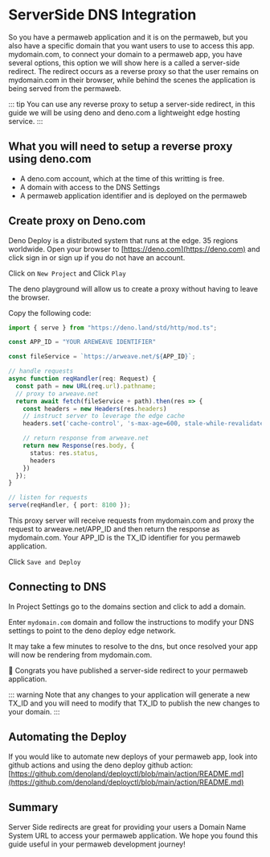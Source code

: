 # ServerSide DNS Integration

So you have a permaweb application and it is on the permaweb, but you also have a specific domain that you want users to use to access this app. mydomain.com, to connect your domain to a permaweb app, you have several options, this option we will show here is a called a server-side redirect. The redirect occurs as a reverse proxy so that the user remains on mydomain.com in their browser, while behind the scenes the application is being served from the permaweb.

::: tip
You can use any reverse proxy to setup a server-side redirect, in this guide we will be using deno and deno.com a lightweight edge hosting service.
:::

## What you will need to setup a reverse proxy using deno.com

* A deno.com account, which at the time of this writting is free.
* A domain with access to the DNS Settings
* A permaweb application identifier and is deployed on the permaweb

## Create proxy on Deno.com

Deno Deploy is a distributed system that runs at the edge. 35 regions worldwide. Open your browser to [https://deno.com](https://deno.com) and click sign in or sign up if you do not have an account. 

Click on `New Project` and Click `Play`

The deno playground will allow us to create a proxy without having to leave the browser.

Copy the following code:

```ts
import { serve } from "https://deno.land/std/http/mod.ts";

const APP_ID = "YOUR AREWEAVE IDENTIFIER"

const fileService = `https://arweave.net/${APP_ID}`;

// handle requests
async function reqHandler(req: Request) {
  const path = new URL(req.url).pathname;
  // proxy to arweave.net
  return await fetch(fileService + path).then(res => {
    const headers = new Headers(res.headers)
    // instruct server to leverage the edge cache
    headers.set('cache-control', 's-max-age=600, stale-while-revalidate=6000')

    // return response from arweave.net
    return new Response(res.body, {
      status: res.status,
      headers
    })
  });
}

// listen for requests
serve(reqHandler, { port: 8100 });
```

This proxy server will receive requests from mydomain.com and proxy the request to arweave.net/APP_ID and then return the response as mydomain.com. Your APP_ID is the TX_ID identifier for you permaweb application.

Click `Save and Deploy`

## Connecting to DNS

In Project Settings go to the domains section and click to add a domain.

Enter `mydomain.com` domain and follow the instructions to modify your DNS settings to point to the deno deploy edge network.

It may take a few minutes to resolve to the dns, but once resolved your app will now be rendering from mydomain.com.

:tada: Congrats you have published a server-side redirect to your permaweb application.

::: warning
Note that any changes to your application will generate a new TX_ID and you will need to modify that TX_ID to publish the new changes to your domain.
:::

## Automating the Deploy

If you would like to automate new deploys of your permaweb app, look into github actions and using the deno deploy github action: [https://github.com/denoland/deployctl/blob/main/action/README.md](https://github.com/denoland/deployctl/blob/main/action/README.md)


## Summary

Server Side redirects are great for providing your users a Domain Name System URL to access your permaweb application. We hope you found this guide useful in your permaweb development journey!


